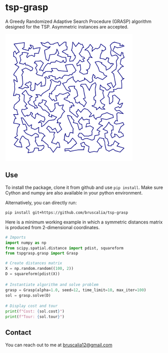 # tsp-grasp

A Greedy Randomized Adaptive Search Procedure (GRASP) algorithm designed for the TSP. Asymmetric instances are accepted.

<p align="left">
  <img src="./assets/tsp_1000.png" width="400" title="icon tsp">
</p>

## Use

To install the package, clone it from github and use `pip install`. Make sure Cython and numpy are also available in your python environment.

Alternatively, you can directly run:

```
pip install git+https://github.com/bruscalia/tsp-grasp
```

Here is a minimum working example in which a symmetric distances matrix is produced from 2-dimensional coordinates.

```python
# Imports
import numpy as np
from scipy.spatial.distance import pdist, squareform
from tspgrasp.grasp import Grasp
```

```python
# Create distances matrix
X = np.random.random((100, 2))
D = squareform(pdist(X))

# Instantiate algorithm and solve problem
grasp = Grasp(alpha=1.0, seed=12, time_limit=10, max_iter=100)
sol = grasp.solve(D)

# Display cost and tour
print(f"Cost: {sol.cost}")
print(f"Tour: {sol.tour}")
```

## Contact

You can reach out to me at bruscalia12@gmail.com
